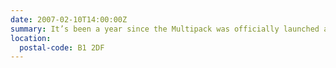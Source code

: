 ```yaml
---
date: 2007-02-10T14:00:00Z
summary: It’s been a year since the Multipack was officially launched and publicised via the website. Join us in the same venue which held this event a year ago. The group will probably head down and around Brindley Place later in the day.
location:
  postal-code: B1 2DF
---
```

